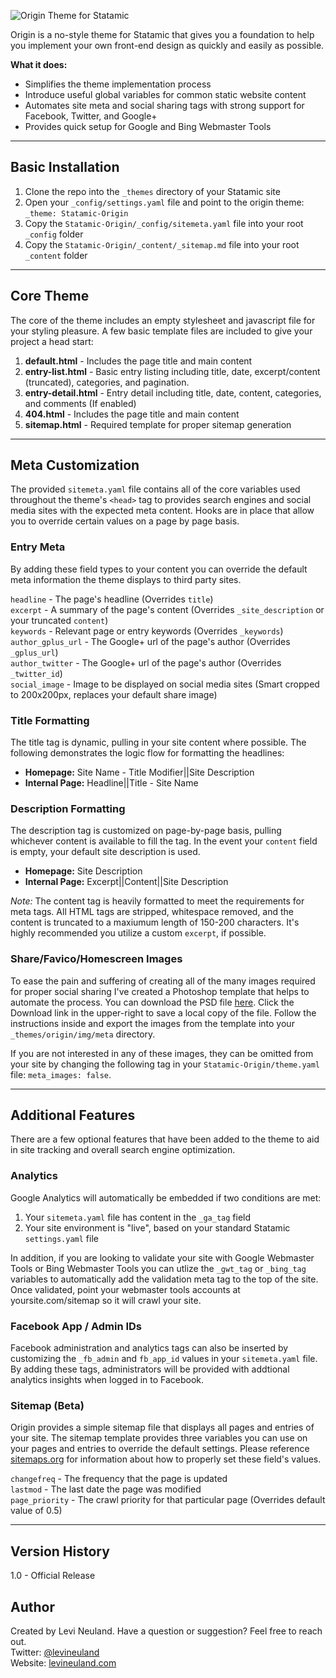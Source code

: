 ![Origin Theme for Statamic](http://levineuland.com/github/origin-header.jpg)

Origin is a no-style theme for Statamic that gives you a foundation to help you implement your own front-end design as quickly and easily as possible. 

**What it does:**

* Simplifies the theme implementation process
* Introduce useful global variables for common static website content
* Automates site meta and social sharing tags with strong support for Facebook, Twitter, and Google+
* Provides quick setup for Google and Bing Webmaster Tools
  
---

## Basic Installation

1. Clone the repo into the `_themes` directory of your Statamic site  
2. Open your `_config/settings.yaml` file and point to the origin theme: `_theme: Statamic-Origin`  
3. Copy the `Statamic-Origin/_config/sitemeta.yaml` file into your root `_config` folder
4. Copy the `Statamic-Origin/_content/_sitemap.md` file into your root `_content` folder  

---

## Core Theme

The core of the theme includes an empty stylesheet and javascript file for your styling pleasure. A few basic template files are included to give your project a head start:

1. **default.html** - Includes the page title and main content
2. **entry-list.html** - Basic entry listing including title, date, excerpt/content (truncated), categories, and pagination.
3. **entry-detail.html** - Entry detail including title, date, content, categories, and comments (If enabled)
4. **404.html** - Includes the page title and main content
5. **sitemap.html** - Required template for proper sitemap generation
    
---

## Meta Customization

The provided `sitemeta.yaml` file contains all of the core variables used throughout the theme's `<head>` tag to provides search engines and social media sites with the expected meta content. Hooks are in place that allow you to override certain values on a page by page basis.  

### Entry Meta

By adding these field types to your content you can override the default meta information the theme displays to third party sites.

`headline` - The page's headline (Overrides `title`)  
`excerpt` - A summary of the page's content (Overrides `_site_description` or your truncated `content`)  
`keywords` - Relevant page or entry keywords (Overrides `_keywords`)  
`author_gplus_url` - The Google+ url of the page's author  (Overrides `_gplus_url`)  
`author_twitter` - The Google+ url of the page's author  (Overrides `_twitter_id`)  
`social_image` - Image to be displayed on social media sites (Smart cropped to 200x200px, replaces your default share image)

### Title Formatting

The title tag is dynamic, pulling in your site content where possible. The following demonstrates the logic flow for formatting the headlines:

* **Homepage:** Site Name - Title Modifier||Site Description  
* **Internal Page:** Headline||Title - Site Name  

### Description Formatting
The description tag  is customized on page-by-page basis, pulling whichever content is available to fill the tag. In the event your `content` field is empty, your default site description is used.

* **Homepage:** Site Description  
* **Internal Page:** Excerpt||Content||Site Description

*Note:* The content tag is heavily formatted to meet the requirements for meta tags. All HTML tags are stripped, whitespace removed, and the content is truncated to a maxiumum length of 150-200 characters. It's highly recommended you utilize a custom `excerpt`, if possible.

### Share/Favico/Homescreen Images

To ease the pain and suffering of creating all of the many images required for proper social sharing I've created a Photoshop template that helps to automate the process. You can download the PSD file [here](https://layervault.com/levineuland/Origin%20Theme/origin-theme-icons.psd/1). Click the Download link in the upper-right to save a local copy of the file. Follow the instructions inside and export the images from the template into your `_themes/origin/img/meta` directory.

If you are not interested in any of these images, they can be omitted from your site by changing the following tag in your `Statamic-Origin/theme.yaml` file: `meta_images: false`.
    
---

## Additional Features
There are a few optional features that have been added to the theme to aid in site tracking and overall search engine optimization.

### Analytics

Google Analytics will automatically be embedded if two conditions are met:

1. Your `sitemeta.yaml` file has content in the `_ga_tag` field  
2. Your site environment is "live", based on your standard Statamic `settings.yaml` file  

In addition, if you are looking to validate your site with Google Webmaster Tools or Bing Webmaster Tools you can utlize the `_gwt_tag` or `_bing_tag` variables to automatically add the validation meta tag to the top of the site. Once validated, point your webmaster tools accounts at yoursite.com/sitemap so it will crawl your site.


### Facebook App / Admin IDs

Facebook administration and analytics tags can also be inserted by customizing the `_fb_admin` and `fb_app_id` values in your `sitemeta.yaml` file. By adding these tags, administrators will be provided with addtional analytics insights when logged in to Facebook.


### Sitemap (Beta)

Origin provides a simple sitemap file that displays all pages and entries of your site. The sitemap template provides three variables you can use on your pages and entries to override the default settings. Please reference [sitemaps.org](http://sitemaps.org) for information about how to properly set these field's values.

`changefreq` - The frequency that the page is updated  
`lastmod` - The last date the page was modified  
`page_priority` - The crawl priority for that particular page (Overrides default value of 0.5)  
  
---

## Version History
1.0 - Official Release


## Author
Created by Levi Neuland. Have a question or suggestion? Feel free to reach out.  
Twitter: [@levineuland](http://twitter.com/levineuland/)  
Website: [levineuland.com](http://levineuland.com)  
